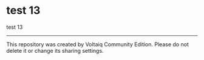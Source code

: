 # test 13

test 13

---

This repository was created by Voltaiq Community Edition. Please do not delete it or change its
sharing settings.
